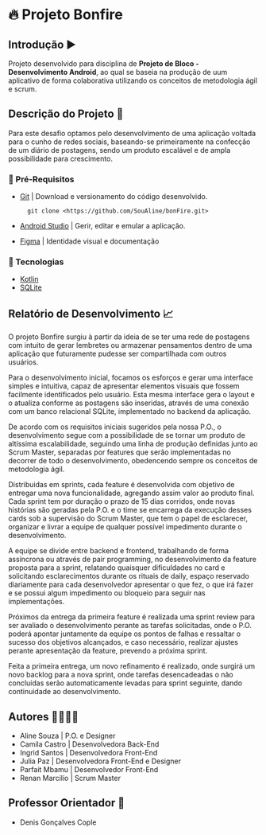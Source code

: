 # 🔥 Projeto Bonfire

## Introdução ▶️
Projeto desenvolvido para disciplina de **Projeto de Bloco - Desenvolvimento Android**, ao qual se baseia na produção de uum aplicativo de forma colaborativa utilizando os conceitos de metodologia ágil e scrum.  

## Descrição do Projeto 💾
Para este desafio optamos pelo desenvolvimento de uma aplicação voltada para o cunho de redes sociais, baseando-se primeiramente na confecção de um diário de postagens, sendo um produto escalável e de ampla possibilidade para crescimento.

### 📂 Pré-Requisitos
- [Git](https://git-scm.com/) | Download e versionamento do código desenvolvido.

        git clone <https://github.com/SouAline/bonFire.git>

- [Android Studio](https://developer.android.com/studio) | Gerir, editar e emular a aplicação.

- [Figma](https://www.figma.com/) | Identidade visual e documentação

### 🚀 Tecnologias
- [Kotlin](https://kotlinlang.org/)
- [SQLite](https://www.sqlite.org/index.html)

## Relatório de Desenvolvimento 📈
O projeto Bonfire surgiu à partir da ideia de se ter uma rede de postagens com intuito de gerar lembretes ou armazenar pensamentos dentro de uma aplicação que futuramente pudesse ser compartilhada com outros usuários.  

Para o desenvolvimento inicial, focamos os esforços e gerar uma interface simples e intuitiva, capaz de apresentar elementos visuais que fossem facilmente identificados pelo usuário. Esta mesma interface gera o layout e o atualiza conforme as postagens são inseridas, através de uma conexão com um banco relacional SQLite, implementado no backend da aplicação.

De acordo com os requisitos iniciais sugeridos pela nossa P.O., o desenvolvimento segue com a possibilidade de se tornar um produto de altíssima escalabilidade, seguindo uma linha de produção definidas junto ao Scrum Master, separadas por features que serão implementadas no decorrer de todo o desenvolvimento, obedencendo sempre os conceitos de metodologia ágil. 

Distribuidas em sprints, cada feature é desenvolvida com objetivo de entregar uma nova funcionalidade, agregando assim valor ao produto final. Cada sprint tem por duração o prazo de 15 dias corridos, onde novas histórias são geradas pela P.O. e o time se encarrega da execução desses cards sob a supervisão do Scrum Master, que tem o papel de esclarecer, organizar e livrar a equipe de qualquer possível impedimento durante o desenvolvimento.

A equipe se  divide entre backend e frontend, trabalhando de forma assíncrona ou através de pair programming, no desenvolvimento da feature proposta para a sprint, relatando quaisquer dificuldades no card e solicitando esclarecimentos durante os rituais de daily, espaço reservado diariamente para cada desenvolvedor apresentar o que fez, o que irá fazer e se possui algum impedimento ou bloqueio para seguir nas implementações.

Próximos da entrega da primeira feature é realizada uma sprint review para ser avaliado o desenvolvimento perante as tarefas solicitadas, onde o P.O. poderá apontar juntamente da equipe os pontos de falhas e ressaltar o sucesso dos objetivos alcançados, e caso necessário, realizar ajustes perante apresentação da feature, prevendo a próxima sprint.

Feita a primeira entrega, um novo refinamento é realizado, onde surgirá um novo backlog para a nova sprint, onde tarefas desencadeadas o não concluídas serão automaticamente levadas para sprint seguinte, dando continuidade ao desenvolvimento.

## Autores 🏃‍♀️🏃‍♂️
- Aline Souza | P.O. e Designer
- Camila Castro | Desenvolvedora Back-End
- Ingrid Santos | Desenvolvedora Front-End
- Julia Paz | Desenvolvedora Front-End e Designer
- Parfait Mbamu | Desenvolvedor Front-End
- Renan Marcilio | Scrum Master

## Professor Orientador 🥇
- Denis Gonçalves Cople
